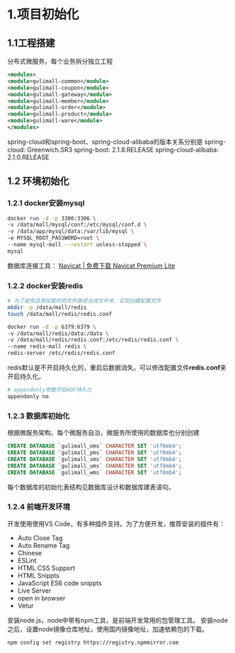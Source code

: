 # 1.项目初始化
## 1.1工程搭建
分布式微服务，每个业务拆分独立工程
```xml
<modules>  
<module>gulimall-common</module>  
<module>gulimall-coupon</module>  
<module>gulimall-gateway</module>  
<module>gulimall-member</module>  
<module>gulimall-order</module>  
<module>gulimall-product</module>  
<module>gulimall-ware</module>  
</modules>
```
spring-cloud和spring-boot、spring-cloud-alibaba的版本关系分别是
spring-cloud: Greenwich.SR3
spring-boot: 2.1.8.RELEASE
spring-cloud-alibaba: 2.1.0.RELEASE
## 1.2 环境初始化
### 1.2.1 docker安装mysql
```bash
docker run -d -p 3306:3306 \
-v /data/mall/mysql/conf:/etc/mysql/conf.d \
-v /data/app/mysql/data:/var/lib/mysql \
-e MYSQL_ROOT_PASSWORD=root \
--name mysql-mall --restart unless-stopped \
mysql
```
数据库连接工具： [Navicat | 免费下载 Navicat Premium Lite](https://www.navicat.com.cn/download/navicat-premium-lite)

### 1.2.2 docker安装redis
```bash
# 为了避免目录挂载时把文件路径当成文件夹，实现创建配置文件
mkdir -p /data/mall/redis
touch /data/mall/redis/redis.conf
```

```bash
docker run -d -p 6379:6379 \
-v /data/mall/redis/data:/data \
-v /data/mall/redis/redis.conf:/etc/redis/redis.conf \
--name redis-mall redis \
redis-server /etc/redis/redis.conf
```
redis默认是不开启持久化的，重启后数据消失。可以修改配置文件**redis.conf**来开启持久化。
```bash
# appendonly参数开启AOF持久化
appendonly no
```

### 1.2.3 数据库初始化
根据微服务架构，每个微服务自治，微服务所使用的数据库也分别创建
```sql
CREATE DATABASE `gulimall_oms` CHARACTER SET 'utf8mb4';
CREATE DATABASE `gulimall_pms` CHARACTER SET 'utf8mb4';
CREATE DATABASE `gulimall_sms` CHARACTER SET 'utf8mb4';
CREATE DATABASE `gulimall_ums` CHARACTER SET 'utf8mb4';
CREATE DATABASE `gulimall_wms` CHARACTER SET 'utf8mb4';
```

每个数据库的初始化表结构见数据库设计和数据库建表语句。

### 1.2.4 前端开发环境
开发使用使用VS Code，有多种插件支持。为了方便开发，推荐安装的插件有：
- Auto Close Tag
- Auto Rename Tag
- Chinese
- ESLint
- HTML CSS Support
- HTML Snippts
- JavaScript ES6 code snippts
- Live Server
- open in browser
- Vetur

安装node.js，node中带有npm工具，是前端开发常用的包管理工具。
安装node之后，设置node镜像仓库地址，使用国内镜像地址，加速依赖包的下载。
```bash
npm config set registry https://registry.npmmirror.com
```